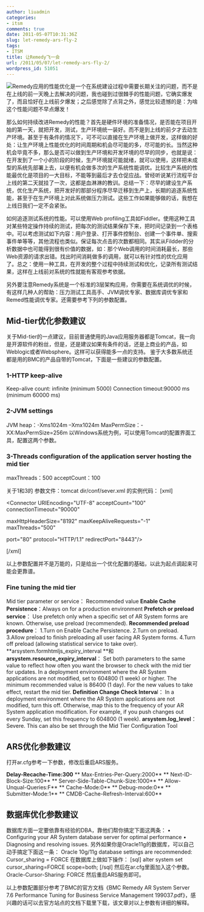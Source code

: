 ```yaml
---
author: liuadmin
categories:
- itsm
comments: true
date: 2011-05-07T10:31:36Z
slug: let-remedy-ars-fly-2
tags:
- ITSM
title: 让Remedy飞一会
url: /2011/05/07/let-remedy-ars-fly-2/
wordpress_id: 51051
---
```


![](http://www.ibm.com/developerworks/cn/websphere/techjournal/0909_blythe/images/figure6.jpg)Remedy应用的性能优化是一个在系统建设过程中需要长期关注的问题，而不是在上线的前一天晚上去解决的问题，我也碰到过很棘手的性能问题，它确实爆发了，而且恰好在上线前夕爆发；之后感觉除了点背之外，感觉比较遗憾的是：为啥这个性能问题不早点爆发！

那么如何持续改进Remedy的性能？首先是硬件环境的准备情况，是否能在项目开始的第一天，就把开发，测试，生产环境统一装好。而不是到上线的前夕才去动生产环境。甚至于有条件的情况下，可不可以直接在生产环境上做开发，这样做的好处：让生产环境上性能优化的时间周期和机会尽可能的多，尽可能的长。当然这种机会毕竟不多，那么是否可以做到生产环境和开发环境的尽早的同步，也就是说：在开发到了一个小的阶段的时候，生产环境就可能就绪，就可以使用，这样把未成型的系统先部署上去，以便有机会做多次的生产系统性能调优。比较生产系统的性能最优化是项目的一大目标，不能等到最后才去仓促应战。曾经听说某行流程平台上线的第二天就挂了一次，这都是血淋淋的教训。总结一下：尽早的建设生产系统，优化生产系统，把开发好的那部分程序尽早迁移到生产上，长期的追逐系统性能，甚至于在生产环境上对此系统做压力测试。这些工作如果能够做的话，我想在上线日我们一定不会紧张。

如何追逐测试系统的性能。可以使用Web profiling工具如Fiddler。使用这种工具对某些特定操作持续的测试，把每次的测试结果保存下来，把时间记录到一个表格中。可以考虑测试如下内容：用户登录、打开事件控制台、创建一个事件单、搜索事件单等等，其他流程也类似。保证每次点击的次数都相同。其实从Fildder的分析数据中也可能得到很有价值的数据，如：那个Web调用的时间消耗最长，那些Web资源的请求出错。找出时间消耗做多的调用，就可以有针对性的优化应用了。总之：使用一种工具，在开发的整个过程中持续测试和优化，记录所有测试结果，这样在上线前对系统的性就能有客观参考依据。

另外要注意Remedy系统是一个标准的3层架构应用，你需要在系统调优的时候，有这样几种人的帮助：压力测试工具高手、JVM调优专家、数据库调优专家和Remed性能调优专家。还需要参考下列的参数配置。


## Mid-tier优化参数建议


关于Mid-tier的一点建议，目前普通使用的Java应用服务器都是Tomcat，我一向是开源软件的粉丝，但是，还是建议如果有条件的话，还是上商业的产品，如Weblogic或者Websphere。这样可以获得能多一点的支持。
鉴于大多数系统还都是用的BMC的产品自带的Tomcat，下面是一些建议的参数配置。


### 1-HTTP keep-alive


Keep-alive count:  infinite (minimum 5000)
Connection timeout:90000 ms (minimum 60000 ms)


### 2-JVM settings


JVM heap：-Xms1024m –Xmx1024m
MaxPermSize：-XX:MaxPermSize=256m
以Windows系统为例，可以使用Tomcat的配置界面工具，配置这两个参数。


### 3-Threads configuration of the application server hosting the mid tier


maxThreads：500
acceptCount：100

关于1和3的 参数文件：tomcat dir/conf/sever.xml 的实例代码：
[xml]

<Connector URIEncoding="UTF-8" acceptCount="100" connectionTimeout="90000"

maxHttpHeaderSize="8192" maxKeepAliveRequests="-1" maxThreads="500"

port="80" protocol="HTTP/1.1" redirectPort="8443"/>

[/xml]

以上参数配置并不是万能的，只是给出一个优化配置的基础，以此为起点调起来可能会更靠谱。


### Fine tuning the mid tier


Mid tier parameter or service：   Recommended value
**Enable Cache Persistence**：Always on for a production environment
**Prefetch or preload service**： Use prefetch only when a specific set of AR System forms are known. Otherwise, use preload (recommended).
**Recommended preload procedure**： 1.Turn on Enable Cache Persistence. 2.Turn on preload. 3.Allow preload to finish preloading all user facing AR System forms. 4.Turn off preload (allowing statistical service to take over).
**arsystem.formhtmljs_expiry_interval **和 **arsystem.resource_expiry_interval**： Set both parameters to the same value to reflect how often you want the browser to check with the mid tier for updates. In a deployment environment where the AR System applications are not modified, set to 604800 (1 week) or higher. The minimum recommended value is 86400 (1 day). For the new values to take effect, restart the mid tier.
**Definition Change Check Interva**l： In a deployment environment where the AR System applications are not modified, turn this off. Otherwise, map this to the frequency of your AR System application modification. For example, if you push changes out every Sunday, set this frequency to 604800 (1 week).
**arsystem.log_level**： Severe. This can also be set through the Mid Tier Configuration Tool


## ARS优化参数建议


打开ar.cfg参考一下参数，修改后重启ARS服务。

**Delay-Recache-Time:300**
** Max-Entries-Per-Query:2000**
** Next-ID-Block-Size:100**
** Server-Side-Table-Chunk-Size:1000**
** Allow-Unqual-Queries:F**
** Cache-Mode:0**
** Debug-mode:0**
** Submitter-Mode:1**
** CMDB-Cache-Refresh-Interval:600**


## 数据库优化参数建议


数据库方面一定要依靠有经验的DBA，靠他们帮你搞定下面这两条：
• Configuring your AR System database server for optimal performance
• Diagnosing and resolving issues.
另外如果你是Oracle11g的数据库，可以自己动手搞定下面这一条：
Oracle 10g/11g database settings are recommended: Cursor_sharing = FORCE
在数据库上做如下操作：
[sql]
alter system set cursor_sharing=FORCE scope=both;
[/sql]
然后在ar.cfg里面加入这个参数。
Oracle-Cursor-Sharing: FORCE
然后重启ARS服务即可。

以上参数配置部分参考了BMC的官方文档《BMC Remedy AR System Server 7.6 Performance Tuning for Business Service Management 199037.pdf》，感兴趣的话可以去官方站点的文档下载里下载，该文章对以上参数有详细的解释。
